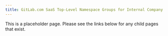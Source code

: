 ```yaml
---
title: GitLab.com SaaS Top-Level Namespace Groups for Internal Company Use Cases
---
```


This is a placeholder page. Please see the links below for any child pages that exist.
